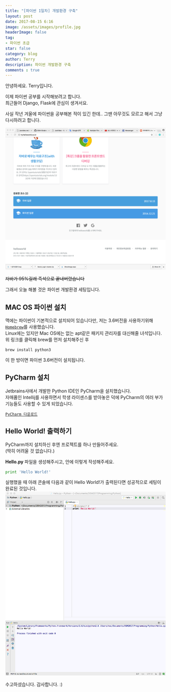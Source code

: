 ```yaml
---
title: "[파이썬 1일차] 개발환경 구축"
layout: post
date: 2017-08-15 6:16
image: /assets/images/profile.jpg
headerImage: false
tag:
- 파이썬 초급
star: false
category: blog
author: Terry
description: 파이썬 개발환경 구축
comments : true
---
```

안녕하세요. Terry입니다.  
  
이제 파이썬 공부를 시작해보려고 합니다.  
최근들어 Django, Flask에 관심이 생겨서요.  

사실 작년 겨울에 파이썬을 공부해본 적이 있긴 한데.. 그땐 아무것도 모르고 해서 그냥 다시하려고 합니다.  

![tryhelloworld.com](../assets/images/postresources/2017-08-15-[파이썬1일차]개발환경세팅/try.png)  

~~자바가 95%길래 즉석으로 끝내버렸습니다~~  

그래서 오늘 해볼 것은 파이썬 개발환경 세팅입니다.

## MAC OS 파이썬 설치
맥에는 파이썬이 기본적으로 설치되어 있습니다만, 저는 3.6버전을 사용하기위해 [`Homebrew`](https://brew.sh/index_ko.html)를 사용했습니다.  
Linux에는 있지만 Mac OS에는 없는 apt같은 패키지 관리자를 대신해줄 녀석입니다.  
위 링크를 클릭해 brew를 먼저 설치해주신 후  

```
brew install python3
```

이 한 방이면 파이썬 3.6버전이 설치됩니다.
  
## PyCharm 설치
Jetbrains사에서 개발한 Python IDE인 PyCharm을 설치했습니다.  
자매품인 Intellij를 사용하면서 학생 라이센스를 받아놓은 덕에 PyCharm의 여러 부가 기능들도 사용할 수 있게 되었습니다.  
  
[`PyCharm 다운로드`](https://www.jetbrains.com/pycharm/)  
  
## Hello World! 출력하기
PyCharm까지 설치하신 후엔 프로젝트를 하나 만들어주세요.  
(딱히 어려울 것 없습니다.)  
  
**Hello.py** 파일을 생성해주시고, 안에 이렇게 작성해주세요.
```python
print 'Hello World!'
```
실행했을 때 아래 콘솔에 다음과 같이 Hello World!가 출력된다면 성공적으로 세팅이 완료된 것입니다.  
![Hello World! 출력 결과](../assets/images/postresources/2017-08-15-[파이썬1일차]개발환경세팅/hello-python.png)

수고하셨습니다. 감사합니다. :)


